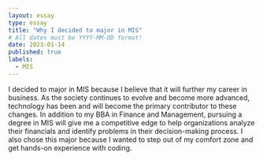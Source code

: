 ```yaml
---
layout: essay
type: essay
title: "Why I decided to major in MIS"
# All dates must be YYYY-MM-DD format!
date: 2023-01-14
published: true
labels:
  - MIS 
---
```


I decided to major in MIS because I believe that it will further my career in business. As the society continues to evolve and become more advanced, technology has been and will become the primary contributor to these changes. In addition to my BBA in Finance and Management, pursuing a degree in MIS will give me a competitive edge to help organizations analyze their financials and identify problems in their decision-making process. I also chose this major because I wanted to step out of my comfort zone and get hands-on experience with coding. 
